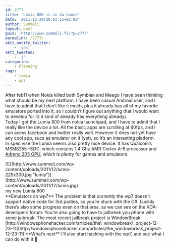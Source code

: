 ```yaml
---
id: 2777
title: 'Lumia 800 is in da house'
date: '2011-12-29T20:03:15+02:00'
author: Summeli
layout: post
guid: 'http://www.summeli.fi/?p=2777'
permalink: /2777/
aktt_notify_twitter:
    - 'yes'
aktt_tweeted:
    - '1'
categories:
    - Planning
tags:
    - lumia
    - wp7
---
```


After feb11 when Nokia killed both Symbian and Meego I have been thinking what should be my next platform. I have been casual Android user, and I have to admit that I don’t like it much, plus it already has all of my favorite emulators ported into it, so I couldn’t figure out anything that I would want to develop for it( it kind of already has everything already).  
Today I got the Lumia 800 from nokia launchpad, and I have to admit that I really like the device a lot. All the basic apps are scrolling at 60fps, and I can acess facebook and twitter really well. However it does not yet have any cool app, sucs as emulator on it (yet), so it’s an interesting platform.  
In spec vise the Lumia seems also pretty nice device. It has Qualcom’s MSM8255 -SOC, which contains 1,4 Ghz AMR Cortex A-8 processor and [Adreno 205 GPU](https://developer.qualcomm.com/discover/chipsets-and-modems/adreno), which is plenty for games and emulators.

<div class="wp-caption alignright" id="attachment_2785" style="width: 235px">[![](http://www.summeli.com/wp-content/uploads/2011/12/lumia-225x300.jpg "lumia")](http://www.summeli.com/wp-content/uploads/2011/12/lumia.jpg)my new Lumia 800

</div>  
**Emulators on wp7**  
The problem is that currently the wp7 doesn’t support native code for 3rd parties, so you’re stuck with the C#. Luckily there’s also some progress even on that area, as we can see on the XDA-developers forum: <http://forum.xda-developers.com/showthread.php?t=1299134> You’re also going to have to jailbreak you phone with some jaibreak. The most recent jailbreak project is WindowBreak [http://windowsphonehacker.com/articles/the\_windowbreak\_project-12-23-11](http://windowsphonehacker.com/articles/the_windowbreak_project-12-23-11)  
**What’s next**  
I’ll also start hacking with the wp7, and see what I can do with it 🙂 